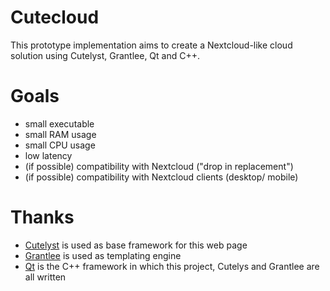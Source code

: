# Cutecloud

This prototype implementation aims to create a Nextcloud-like cloud solution using Cutelyst, Grantlee, Qt and C++.

# Goals

* small executable
* small RAM usage
* small CPU usage
* low latency
* (if possible) compatibility with Nextcloud ("drop in replacement")
* (if possible) compatibility with Nextcloud clients (desktop/ mobile)

# Thanks

* [Cutelyst](cutelyst.org) is used as base framework for this web page
* [Grantlee](https://github.com/steveire/grantlee) is used as templating engine
* [Qt](www.qt.io) is the C++ framework in which this project, Cutelys and Grantlee are all written
